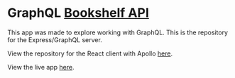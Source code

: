 # GraphQL [Bookshelf API](https://bookshelf-orcin.vercel.app/)

This app was made to explore working with GraphQL. This is the repository for the Express/GraphQL server.

View the repository for the React client with Apollo [here](https://github.com/Rachanastasia/graphql-bookshelf-client).

View the live app [here](https://bookshelf-orcin.vercel.app/).

